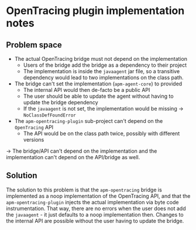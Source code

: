 # OpenTracing plugin implementation notes

## Problem space

- The actual OpenTracing bridge must not depend on the implementation
  - Users of the bridge add the bridge as a dependency to their project
  - The implementation is inside the `javaagent` jar file,
    so a transitive dependency would lead to two implementations on the class path.
- The bridge can't set the implementation (`apm-agent-core`) to provided
  - The internal API would then de-facto be a public API
  - The user should be able to update the agent without having to update the bridge dependency
  - If the `javaagent` is not set, the implementation would be missing -> `NoClassDefFoundError`
- The `apm-opentracing-plugin` sub-project can't depend on the `OpenTracing` API
  - The API would be on the class path twice, possibly with different versions
  

-> The bridge/API can't depend on the implementation and the implementation can't depend on the API/bridge as well. 

## Solution

The solution to this problem is that the `apm-opentracing` bridge is implemented as a noop implementation of the OpenTracing API,
and that the `apm-opentracing-plugin` injects the actual implementation via byte code instrumentation.
That way, there are no errors when the user does not add the `javaagent` - it just defaults to a noop implementation then.
Changes to the internal API are possible without the user having to update the bridge.
